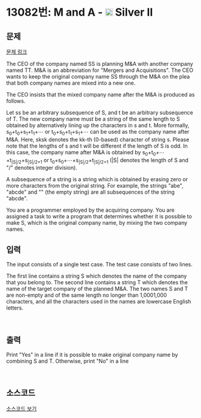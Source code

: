 # 13082번: M and A - <img src="https://static.solved.ac/tier_small/9.svg" style="height:20px" /> Silver II

<!-- performance -->

<!-- 문제 제출 후 깃허브에 푸시를 했을 때 제출한 코드의 성능이 입력될 공간입니다.-->

<!-- end -->

## 문제

[문제 링크](https://boj.kr/13082)


<p>The CEO of the company named SS is planning M&amp;A with another company named TT. M&amp;A is an abbreviation for "Mergers and Acquisitions". The CEO wants to keep the original company name SS through the M&amp;A on the plea that both company names are mixed into a new one.</p>

<p>The CEO insists that the mixed company name after the M&amp;A is produced as follows.</p>

<p>Let ss be an arbitrary subsequence of S, and t be an arbitrary subsequence of T. The new company name must be a string of the same length to S obtained by alternatively lining up the characters in s and t. More formally, s<sub>0</sub>+t<sub>0</sub>+s<sub>1</sub>+t<sub>1</sub>+⋯&nbsp;or t<sub>0</sub>+s<sub>0</sub>+t<sub>1</sub>+s<sub>1</sub>+⋯ can be used as the company name after M&amp;A. Here, sksk denotes the kk-th (0-based) character of string s. Please note that the lengths of s and t will be different if the length of S is odd. In this case, the company name after M&amp;A is obtained by s<sub>0</sub>+t<sub>0</sub>+⋯+t<sub>|S|/2</sub>+s<sub>|S|/2+1</sub> or t<sub>0</sub>+s<sub>0</sub>+⋯+s<sub>|S|/2</sub>+t<sub>|S|/2+1</sub>&nbsp;(|S| denotes the length of S and "/" denotes integer division).</p>

<p>A subsequence of a string is a string which is obtained by erasing zero or more characters from the original string. For example, the strings "abe", "abcde" and "" (the empty string) are all subsequences of the string "abcde".</p>

<p>You are a programmer employed by the acquiring company. You are assigned a task to write a program that determines whether it is possible to make S, which is the original company name, by mixing the two company names.</p>



## 입력


<p>The input consists of a single test case. The test case consists of two lines.</p>

<p>The first line contains a string S&nbsp;which denotes the name of the company that you belong to. The second line contains a string T which denotes the name of the target company of the planned M&amp;A. The two names S and T are non-empty and of the same length no longer than 1,0001,000 characters, and all the characters used in the names are lowercase English letters.</p>

<p>&nbsp;</p>



## 출력


<p>Print "Yes" in a line if it is possible to make original company name by combining S and T. Otherwise, print "No" in a line</p>

<p>&nbsp;</p>



## 소스코드

[소스코드 보기](M%20and%20A.py)